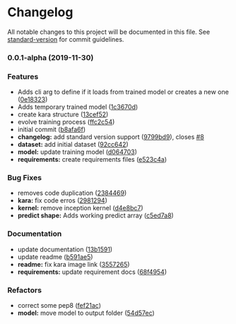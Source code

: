 # Changelog

All notable changes to this project will be documented in this file. See [standard-version](https://github.com/conventional-changelog/standard-version) for commit guidelines.

### 0.0.1-alpha (2019-11-30)


### Features

* Adds cli arg to define if it loads from trained model or creates a new one ([0e18323](https://github.com/deeplearningunb/kara/commit/0e18323de2b01e5d6afbac50bd637db11af61fe1))
* Adds temporary trained model ([1c3670d](https://github.com/deeplearningunb/kara/commit/1c3670de84a32ebe719d367ebead5d7d4643770a))
* create kara structure ([13cef52](https://github.com/deeplearningunb/kara/commit/13cef52cacf04b12f33664b4fc56d7008fbff397))
* evolve training process ([ffc2c54](https://github.com/deeplearningunb/kara/commit/ffc2c54cdd33125a9349d04502942bdd485edc52))
* initial commit ([b8afa6f](https://github.com/deeplearningunb/kara/commit/b8afa6fdea2a9c034816b56b6707acfcbafbfb6b))
* **changelog:** add standard version support ([9799bd9](https://github.com/deeplearningunb/kara/commit/9799bd9ec6dc8d2845cb5b9e0e9d5e0145277e33)), closes [#8](https://github.com/deeplearningunb/kara/issues/8)
* **dataset:** add initial dataset ([92cc642](https://github.com/deeplearningunb/kara/commit/92cc6427d3a7931541067a8d5925cb4767f9e973))
* **model:** update training model ([d064703](https://github.com/deeplearningunb/kara/commit/d0647032cbf09948f1fad29eea177926b248f607))
* **requirements:** create requirements files ([e523c4a](https://github.com/deeplearningunb/kara/commit/e523c4a13b9b9bb5bf10c7a87745470e535e93ea))


### Bug Fixes

* removes code duplication ([2384469](https://github.com/deeplearningunb/kara/commit/2384469bf314ad37b1887a65a12ab6b58bcc1567))
* **kara:** fix code erros ([2981294](https://github.com/deeplearningunb/kara/commit/298129423a4d669f6b8c53bcf8a608c760ae1c6b))
* **kernel:** remove inception kernel ([d4e8bc7](https://github.com/deeplearningunb/kara/commit/d4e8bc70e2134daa842edc2c5dc8360eeb6f8cbf))
* **predict shape:** Adds working predict array ([c5ed7a8](https://github.com/deeplearningunb/kara/commit/c5ed7a860a2092206ff90c8d0c32e7b99afacae7))


### Documentation

* update documentation ([13b1591](https://github.com/deeplearningunb/kara/commit/13b1591ed6b94c8576d8dc812ef6f495e764173c))
* update readme ([b591ae5](https://github.com/deeplearningunb/kara/commit/b591ae5fa96db7f10f5c33e3c8c97973ab57a394))
* **readme:** fix kara image link ([3557265](https://github.com/deeplearningunb/kara/commit/355726546af62b128c805f10f717c738e5b3c2f6))
* **requirements:** update requirement docs ([68f4954](https://github.com/deeplearningunb/kara/commit/68f4954f703cfd9410b7b03217d99481abdad85d))


### Refactors

* correct some pep8 ([fef21ac](https://github.com/deeplearningunb/kara/commit/fef21ac4241ff9b5531c7b15aec86c0b414da623))
* **model:** move model to output folder ([54d57ec](https://github.com/deeplearningunb/kara/commit/54d57ecdc9a0a051e05ac084c3bdbe9fecf2e343))

